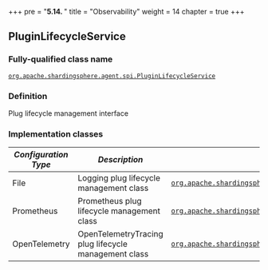 +++
pre = "<b>5.14. </b>"
title = "Observability"
weight = 14
chapter = true
+++

## PluginLifecycleService

### Fully-qualified class name

[`org.apache.shardingsphere.agent.spi.PluginLifecycleService`](https://github.com/apache/shardingsphere/blob/master/agent/api/src/main/java/org/apache/shardingsphere/agent/spi/PluginLifecycleService.java)

### Definition

Plug lifecycle management interface

### Implementation classes

| *Configuration Type* | *Description*                                        | *Fully-qualified class name* |
| -------------------- | ---------------------------------------------------- | ---------------------------- |
| File                 | Logging plug lifecycle management class              | [`org.apache.shardingsphere.agent.plugin.logging.file.FileLoggingPluginLifecycleService`](https://github.com/apache/shardingsphere/blob/master/agent/plugins/logging/type/file/src/main/java/org/apache/shardingsphere/agent/plugin/logging/file/FileLoggingPluginLifecycleService.java) |
| Prometheus           | Prometheus plug lifecycle management class           | [`org.apache.shardingsphere.agent.plugin.metrics.prometheus.PrometheusPluginLifecycleService`](https://github.com/apache/shardingsphere/blob/master/agent/plugins/metrics/type/prometheus/src/main/java/org/apache/shardingsphere/agent/plugin/metrics/prometheus/PrometheusPluginLifecycleService.java) |
| OpenTelemetry        | OpenTelemetryTracing plug lifecycle management class | [`org.apache.shardingsphere.agent.plugin.tracing.opentelemetry.OpenTelemetryTracingPluginLifecycleService`](https://github.com/apache/shardingsphere/blob/master/agent/plugins/tracing/type/opentelemetry/src/main/java/org/apache/shardingsphere/agent/plugin/tracing/opentelemetry/OpenTelemetryTracingPluginLifecycleService.java) |
